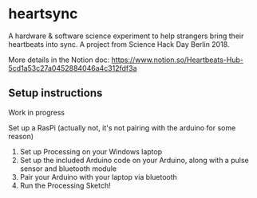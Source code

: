 # heartsync
A hardware &amp; software science experiment to help strangers bring their heartbeats into sync. A project from Science Hack Day Berlin 2018.

More details in the Notion doc: https://www.notion.so/Heartbeats-Hub-5cd1a53c27a0452884046a4c312fdf3a


## Setup instructions
Work in progress

Set up a RasPi (actually not, it's not pairing with the arduino for some reason)

1. Set up Processing on your Windows laptop
2. Set up the included Arduino code on your Arduino, along with a pulse sensor and bluetooth module
3. Pair your Arduino with your laptop via bluetooth
4. Run the Processing Sketch!
